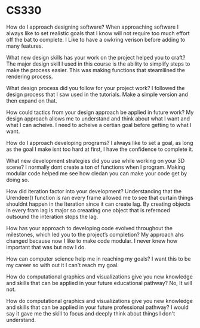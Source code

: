 # CS330

How do I approach designing software?
When approaching software I always like to set realistic goals that I know will not require too much effort off the bat to complete. I Like to have a owkring verison before adding to many features.

What new design skills has your work on the project helped you to craft?
The major design skill I used in this course is the ability to simplify steps to make the process easier. This was making functions that steamlilned the rendering process.

What design process did you follow for your project work?
I followed the design process that I saw used in the tutorials. Make a simple version and then expand on that. 

How could tactics from your design approach be applied in future work?
My design approach allows me to understand and think about what I want and what I can acheive. I need to acheive a certian goal before getting to what I want. 

How do I approach developing programs?
I always like to set a goal, as long as the goal I make isnt too hard at first, I have the confidence to complete it. 

What new development strategies did you use while working on your 3D scene?
I normally dont create a ton of functions when I program. Making modular code helped me see how cledan you can make your code get by doing so.

How did iteration factor into your development?
Understanding that the Urendeer() function is ran every frame allowed me to see that curtain things shouldnt happen in the Iteration since it can create lag. By creating objects in every fram lag is major so creaating one object that is refernced outsound the interation stops the lag.

How has your approach to developing code evolved throughout the milestones, which led you to the project’s completion?
My approach ahs changed because now I like to make code modular. I never knew how important that was but now I do.

How can computer science help me in reaching my goals?
I want this to be my career so with out it I can't reach my goal. 

How do computational graphics and visualizations give you new knowledge and skills that can be applied in your future educational pathway?
No, It will not.

How do computational graphics and visualizations give you new knowledge and skills that can be applied in your future professional pathway?
I would say it gave me the skill to focus and deeply think about things I don't understand.

